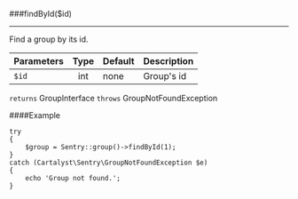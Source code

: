 <a id="findById"></a>
###findById($id)

----------

Find a group by its id.

Parameters                   | Type            | Default       | Description
:--------------------------- | :-------------: | :------------ | :--------------
`$id`                        | int             | none          | Group's id

`returns` GroupInterface
`throws`  GroupNotFoundException

####Example

	try
	{
		$group = Sentry::group()->findById(1);
	}
	catch (Cartalyst\Sentry\GroupNotFoundException $e)
	{
		echo 'Group not found.';
	}